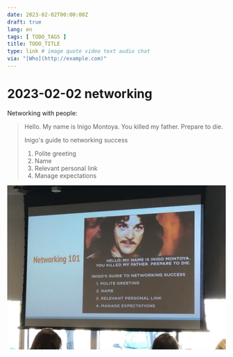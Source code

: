 ```yaml
---
date: 2023-02-02T00:00:00Z
draft: true
lang: en
tags: [ TODO_TAGS ]
title: TODO_TITLE
type: link # image quote video text audio chat
via: "[Who](http://example.com)"
---
```



# 2023-02-02 networking


Networking with people:

> Hello. My name is Inigo Montoya. You killed my father. Prepare to die.
> 
> Inigo's guide to networking success
> 
> 1. Polite greeting
> 2. Name
> 3. Relevant personal link
> 4. Manage expectations

![2023-02-02 networking](2023-02-02%20networking.jpeg)

